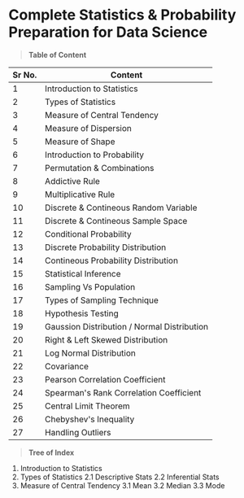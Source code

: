 # Complete Statistics & Probability Preparation for Data Science


> **Table of Content**

|Sr No.|Content|
|---|---|
|1|Introduction to Statistics|
|2|Types of Statistics|
|3|Measure of Central Tendency|
|4|Measure of Dispersion|
|5|Measure of Shape|
|6|Introduction to Probability|
|7|Permutation & Combinations|
|8|Addictive Rule|
|9|Multiplicative Rule|
|10|Discrete & Contineous Random Variable|
|11|Discrete & Contineous Sample Space|
|12|Conditional Probability|
|13|Discrete Probability Distribution|
|14|Contineous Probability Distribution|
|15|Statistical Inference|
|16|Sampling Vs Population|
|17|Types of Sampling Technique|
|18|Hypothesis Testing|
|19|Gaussion Distribution / Normal Distribution|
|20|Right & Left Skewed Distribution|
|21|Log Normal Distribution|
|22|Covariance|
|23|Pearson Correlation Coefficient|
|24|Spearman's Rank Correlation Coefficient|
|25|Central Limit Theorem|
|26|Chebyshev's Inequality|
|27|Handling Outliers|

> **Tree of Index**

1. Introduction to Statistics
2. Types of Statistics
  2.1 Descriptive Stats
  2.2 Inferential Stats
3. Measure of Central Tendency
  3.1 Mean
  3.2 Median
  3.3 Mode
  








